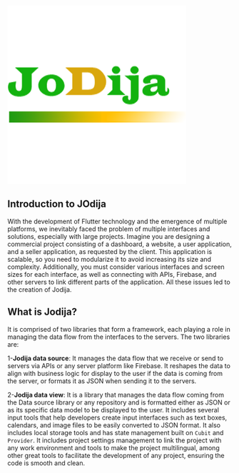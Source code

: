 
![](jodija.png)



## Introduction to JOdija

 With the development of Flutter technology and the emergence of multiple platforms, we inevitably faced the problem of multiple interfaces and solutions, especially with large projects. Imagine you are designing a commercial project consisting of a dashboard, a website, a user application, and a seller application, as requested by the client. This application is scalable, so you need to modularize it to avoid increasing its size and complexity. Additionally, you must consider various interfaces and screen sizes for each interface, as well as connecting with APIs, Firebase, and other servers to link different parts of the application. All these issues led to the creation of Jodija.

## What is Jodija? 
It is comprised of two libraries that form a framework, each playing a role in managing the data flow from the interfaces to the servers. The two libraries are:

1-**Jodija data source**: It manages the data flow that we receive or send to servers via APIs or any server platform like Firebase. It reshapes the data to align with business logic for display to the user if the data is coming from the server, or formats it as JSON when sending it to the servers.

2-**Jodija data view**: It is a library that manages the data flow coming from the Data source library or any repository and is formatted either as JSON or as its specific data model to be displayed to the user. It includes several input tools that help developers create input interfaces such as text boxes, calendars, and image files to be easily converted to JSON format. It also includes local storage tools and has state management built on `Cubit` and `Provider`. It includes project settings management to link the project with any work environment and tools to make the project multilingual, among other great tools to facilitate the development of any project, ensuring the code is smooth and clean.

